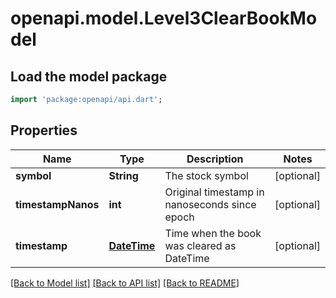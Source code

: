 # openapi.model.Level3ClearBookModel

## Load the model package
```dart
import 'package:openapi/api.dart';
```

## Properties
Name | Type | Description | Notes
------------ | ------------- | ------------- | -------------
**symbol** | **String** | The stock symbol | [optional] 
**timestampNanos** | **int** | Original timestamp in nanoseconds since epoch | [optional] 
**timestamp** | [**DateTime**](DateTime.md) | Time when the book was cleared as DateTime | [optional] 

[[Back to Model list]](../README.md#documentation-for-models) [[Back to API list]](../README.md#documentation-for-api-endpoints) [[Back to README]](../README.md)


